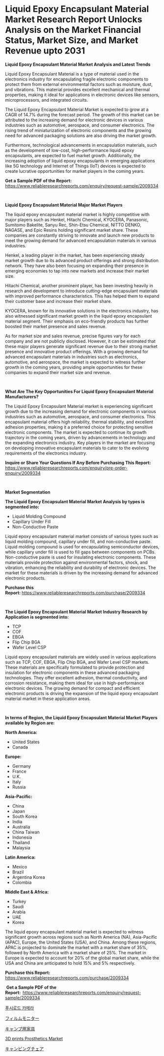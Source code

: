 <p><h1>Liquid Epoxy Encapsulant Material Market Research Report Unlocks Analysis on the Market Financial Status, Market Size, and Market Revenue upto 2031</h1></p><p><strong>Liquid Epoxy Encapsulant Material Market Analysis and Latest Trends</strong></p>
<p><p>Liquid Epoxy Encapsulant Material is a type of material used in the electronics industry for encapsulating fragile electronic components to protect them from external environmental factors such as moisture, dust, and vibrations. This material provides excellent mechanical and thermal properties, making it ideal for applications in electronic devices like sensors, microprocessors, and integrated circuits.</p><p>The Liquid Epoxy Encapsulant Material Market is expected to grow at a CAGR of 14.7% during the forecast period. The growth of this market can be attributed to the increasing demand for electronic devices in various industries such as automotive, aerospace, and consumer electronics. The rising trend of miniaturization of electronic components and the growing need for advanced packaging solutions are also driving the market growth.</p><p>Furthermore, technological advancements in encapsulation materials, such as the development of low-cost, high-performance liquid epoxy encapsulants, are expected to fuel market growth. Additionally, the increasing adoption of liquid epoxy encapsulants in emerging applications like 5G technology and Internet of Things (IoT) devices is expected to create lucrative opportunities for market players in the coming years.</p></p>
<p><strong>Get a Sample PDF of the Report:&nbsp;</strong> <a href="https://www.reliableresearchreports.com/enquiry/request-sample/2009334">https://www.reliableresearchreports.com/enquiry/request-sample/2009334</a></p>
<p>&nbsp;</p>
<p><strong>Liquid Epoxy Encapsulant Material Major Market Players</strong></p>
<p><p>The liquid epoxy encapsulant material market is highly competitive with major players such as Henkel, Hitachi Chemical, KYOCERA, Panasonic, Sumitomo Bakelite, Sanyu Rec, Shin-Etsu Chemical, NITTO DENKO, NAGASE, and Epic Resins holding significant market share. These companies are constantly striving to innovate and launch new products to meet the growing demand for advanced encapsulation materials in various industries.</p><p>Henkel, a leading player in the market, has been experiencing steady market growth due to its advanced product offerings and strong distribution network. They have also been focusing on expanding their presence in emerging economies to tap into new markets and increase their market size.</p><p>Hitachi Chemical, another prominent player, has been investing heavily in research and development to introduce cutting-edge encapsulant materials with improved performance characteristics. This has helped them to expand their customer base and increase their market share.</p><p>KYOCERA, known for its innovative solutions in the electronics industry, has also witnessed significant market growth in the liquid epoxy encapsulant material segment. Their emphasis on eco-friendly products has further boosted their market presence and sales revenue.</p><p>As for market size and sales revenue, precise figures vary for each company and are not publicly disclosed. However, it can be estimated that these major players generate significant revenue due to their strong market presence and innovative product offerings. With a growing demand for advanced encapsulant materials in industries such as electronics, automotive, and aerospace, the market is expected to witness further growth in the coming years, providing ample opportunities for these companies to expand their market size and revenue.</p></p>
<p>&nbsp;</p>
<p><strong>What Are The Key Opportunities For Liquid Epoxy Encapsulant Material Manufacturers?</strong></p>
<p><p>The Liquid Epoxy Encapsulant Material market is experiencing significant growth due to the increasing demand for electronic components in various industries such as automotive, aerospace, and consumer electronics. This encapsulant material offers high reliability, thermal stability, and excellent adhesion properties, making it a preferred choice for protecting sensitive electronic components. The market is expected to continue its growth trajectory in the coming years, driven by advancements in technology and the expanding electronics industry. Key players in the market are focusing on developing innovative encapsulant materials to cater to the evolving requirements of the electronics industry.</p></p>
<p><strong>Inquire or Share Your Questions If Any Before Purchasing This Report:</strong> <a href="https://www.reliableresearchreports.com/enquiry/pre-order-enquiry/2009334">https://www.reliableresearchreports.com/enquiry/pre-order-enquiry/2009334</a></p>
<p>&nbsp;</p>
<p><strong>Market Segmentation</strong></p>
<p><strong>The Liquid Epoxy Encapsulant Material Market Analysis by types is segmented into:</strong></p>
<p><ul><li>Liquid Molding Compound</li><li>Capillary Under Fill</li><li>Non-Conductive Paste</li></ul></p>
<p><p>Liquid epoxy encapsulant material market consists of various types such as liquid molding compound, capillary under fill, and non-conductive paste. Liquid molding compound is used for encapsulating semiconductor devices, while capillary under fill is used to fill gaps between components on PCBs. Non-conductive paste is used for insulating electronic components. These materials provide protection against environmental factors, shock, and vibration, enhancing the reliability and durability of electronic devices. The market for these materials is driven by the increasing demand for advanced electronic products.</p></p>
<p><strong>Purchase this Report:&nbsp;</strong><a href="https://www.reliableresearchreports.com/purchase/2009334">https://www.reliableresearchreports.com/purchase/2009334</a></p>
<p>&nbsp;</p>
<p><strong>The Liquid Epoxy Encapsulant Material Market Industry Research by Application is segmented into:</strong></p>
<p><ul><li>TCP</li><li>COF</li><li>EBGA</li><li>Flip Chip BGA</li><li>Wafer Level CSP</li></ul></p>
<p><p>Liquid epoxy encapsulant materials are widely used in various applications such as TCP, COF, EBGA, Flip Chip BGA, and Wafer Level CSP markets. These materials are specifically formulated to provide protection and insulation for electronic components in these advanced packaging technologies. They offer excellent adhesion, thermal conductivity, and corrosion resistance, making them ideal for use in high-performance electronic devices. The growing demand for compact and efficient electronic products is driving the expansion of the liquid epoxy encapsulant material market in these application areas.</p></p>
<p>&nbsp;</p>
<p><strong>In terms of Region, the Liquid Epoxy Encapsulant Material Market Players available by Region are:</strong></p>
<p>
    <p> <strong> North America: </strong>
        <ul>
            <li>United States</li>
            <li>Canada</li>
        </ul>
        </p> 
    <p> <strong> Europe: </strong>
        <ul>
            <li>Germany</li>
            <li>France</li>
            <li>U.K.</li>
            <li>Italy</li>
            <li>Russia</li>
        </ul>
        </p> 
    <p> <strong> Asia-Pacific: </strong>
        <ul>
            <li>China</li>
            <li>Japan</li>
            <li>South Korea</li>
            <li>India</li>
            <li>Australia</li>
            <li>China Taiwan</li>
            <li>Indonesia</li>
            <li>Thailand</li>
            <li>Malaysia</li>
        </ul>
        </p> 
    <p> <strong> Latin America: </strong>
        <ul>
            <li>Mexico</li>
            <li>Brazil</li>
            <li>Argentina Korea</li>
            <li>Colombia</li>
        </ul>
        </p> 
    <p> <strong> Middle East & Africa: </strong>
        <ul>
            <li>Turkey</li>
            <li>Saudi</li>
            <li>Arabia</li>
            <li>UAE</li>
            <li>Korea</li>
        </ul>
    </p>
    </p>
<p><p>The liquid epoxy encapsulant material market is expected to witness significant growth across regions such as North America (NA), Asia-Pacific (APAC), Europe, the United States (USA), and China. Among these regions, APAC is projected to dominate the market with a market share of 35%, followed by North America with a market share of 25%. The market in Europe is expected to account for 20% of the global market share, while the USA and China are anticipated to hold 15% and 5% respectively.</p></p>
<p><strong>Purchase this Report: </strong><a href="https://www.reliableresearchreports.com/purchase/2009334">https://www.reliableresearchreports.com/purchase/2009334</a></p>
<p>&nbsp;<strong>Get a Sample PDF of the Report:&nbsp;&nbsp;</strong><a href="https://www.reliableresearchreports.com/enquiry/request-sample/2009334">https://www.reliableresearchreports.com/enquiry/request-sample/2009334</a></p>
<p><strong></strong></p>
<p><p><a href="https://medium.com/@lucianmaluan2022/%ED%91%B8%EC%8B%9C%EB%A1%9C%EB%93%9C-%EC%B9%B4%EB%A9%94%EB%9D%BC-%EC%8B%9C%EC%9E%A5-%EC%A1%B0%EC%82%AC-%EB%B3%B4%EA%B3%A0%EC%84%9C-2024%EB%85%84%EB%B6%80%ED%84%B0-2031%EB%85%84%EA%B9%8C%EC%A7%80%EC%9D%98-%EC%97%AD%EC%82%AC-%EB%B0%8F-%EC%98%88%EC%B8%A1-65d2a5997643">푸시로드 카메라</a></p><p><a href="https://github.com/ihabdkwlxs948/Market-Research-Report-List-1/blob/main/71052572492.md">フィルムモニター</a></p><p><a href="https://medium.com/@hazelnutt83/%E3%82%AD%E3%83%A3%E3%83%B3%E3%83%97%E7%94%A8%E5%AE%B6%E5%85%B7%E5%B8%82%E5%A0%B4-%E7%A8%AE%E9%A1%9E-%E7%94%A8%E9%80%94-%E3%81%8A%E3%82%88%E3%81%B3%E5%9C%B0%E7%90%86%E3%81%AB%E3%82%88%E3%82%8B%E5%8C%85%E6%8B%AC%E7%9A%84%E8%A9%95%E4%BE%A1-dc95e4a68e26">キャンプ用家具</a></p><p><a href="https://issuu.com/reportprime-2/docs/3d-prints-prosthetics-market-size-2030.pptx">3D prints Prosthetics Market</a></p><p><a href="https://medium.com/@hazelnutt83/%E3%82%AD%E3%83%A3%E3%83%B3%E3%83%97%E3%83%81%E3%82%A7%E3%82%A2%E5%B8%82%E5%A0%B4%E8%AA%BF%E6%9F%BB%E3%83%AC%E3%83%9D%E3%83%BC%E3%83%88-%E3%81%9D%E3%81%AE%E6%AD%B4%E5%8F%B2%E3%81%A82024%E5%B9%B4%E3%81%8B%E3%82%892031%E5%B9%B4%E3%81%BE%E3%81%A7%E3%81%AE%E4%BA%88%E6%B8%AC-8b354053bc35">キャンピングチェア</a></p></p>